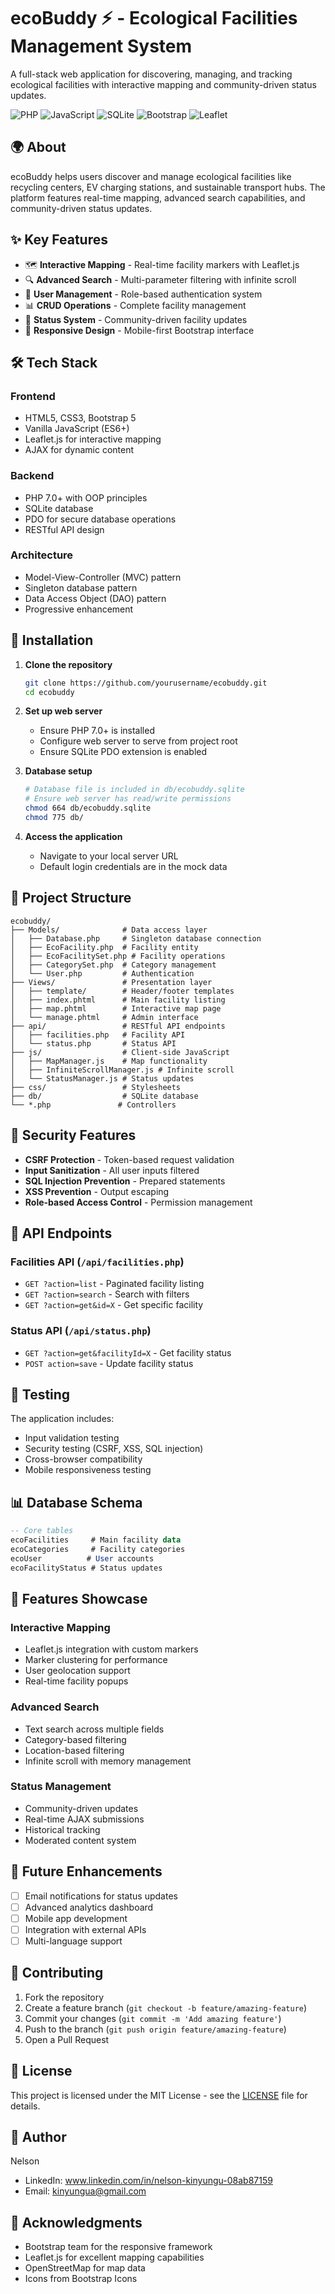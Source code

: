 # ecoBuddy ⚡ - Ecological Facilities Management System

A full-stack web application for discovering, managing, and tracking ecological facilities with interactive mapping and community-driven status updates.

![PHP](https://img.shields.io/badge/PHP-7.0+-777BB4?style=flat&logo=php&logoColor=white)
![JavaScript](https://img.shields.io/badge/JavaScript-ES6+-F7DF1E?style=flat&logo=javascript&logoColor=black)
![SQLite](https://img.shields.io/badge/SQLite-003B57?style=flat&logo=sqlite&logoColor=white)
![Bootstrap](https://img.shields.io/badge/Bootstrap-5-7952B3?style=flat&logo=bootstrap&logoColor=white)
![Leaflet](https://img.shields.io/badge/Leaflet.js-199900?style=flat&logo=leaflet&logoColor=white)

## 🌍 About

ecoBuddy helps users discover and manage ecological facilities like recycling centers, EV charging stations, and sustainable transport hubs. The platform features real-time mapping, advanced search capabilities, and community-driven status updates.

## ✨ Key Features

- 🗺️ **Interactive Mapping** - Real-time facility markers with Leaflet.js
- 🔍 **Advanced Search** - Multi-parameter filtering with infinite scroll
- 👥 **User Management** - Role-based authentication system
- 📊 **CRUD Operations** - Complete facility management
- 💬 **Status System** - Community-driven facility updates
- 📱 **Responsive Design** - Mobile-first Bootstrap interface

## 🛠️ Tech Stack

### Frontend
- HTML5, CSS3, Bootstrap 5
- Vanilla JavaScript (ES6+)
- Leaflet.js for interactive mapping
- AJAX for dynamic content

### Backend
- PHP 7.0+ with OOP principles
- SQLite database
- PDO for secure database operations
- RESTful API design

### Architecture
- Model-View-Controller (MVC) pattern
- Singleton database pattern
- Data Access Object (DAO) pattern
- Progressive enhancement

## 🚀 Installation

1. **Clone the repository**
   ```bash
   git clone https://github.com/yourusername/ecobuddy.git
   cd ecobuddy
   ```

2. **Set up web server**
   - Ensure PHP 7.0+ is installed
   - Configure web server to serve from project root
   - Ensure SQLite PDO extension is enabled

3. **Database setup**
   ```bash
   # Database file is included in db/ecobuddy.sqlite
   # Ensure web server has read/write permissions
   chmod 664 db/ecobuddy.sqlite
   chmod 775 db/
   ```

4. **Access the application**
   - Navigate to your local server URL
   - Default login credentials are in the mock data

## 📁 Project Structure

```
ecobuddy/
├── Models/              # Data access layer
│   ├── Database.php     # Singleton database connection
│   ├── EcoFacility.php  # Facility entity
│   ├── EcoFacilitySet.php # Facility operations
│   ├── CategorySet.php  # Category management
│   └── User.php         # Authentication
├── Views/               # Presentation layer
│   ├── template/        # Header/footer templates
│   ├── index.phtml      # Main facility listing
│   ├── map.phtml        # Interactive map page
│   └── manage.phtml     # Admin interface
├── api/                 # RESTful API endpoints
│   ├── facilities.php   # Facility API
│   └── status.php       # Status API
├── js/                  # Client-side JavaScript
│   ├── MapManager.js    # Map functionality
│   ├── InfiniteScrollManager.js # Infinite scroll
│   └── StatusManager.js # Status updates
├── css/                 # Stylesheets
├── db/                  # SQLite database
└── *.php               # Controllers
```

## 🔐 Security Features

- **CSRF Protection** - Token-based request validation
- **Input Sanitization** - All user inputs filtered
- **SQL Injection Prevention** - Prepared statements
- **XSS Prevention** - Output escaping
- **Role-based Access Control** - Permission management

## 🎯 API Endpoints

### Facilities API (`/api/facilities.php`)
- `GET ?action=list` - Paginated facility listing
- `GET ?action=search` - Search with filters
- `GET ?action=get&id=X` - Get specific facility

### Status API (`/api/status.php`)
- `GET ?action=get&facilityId=X` - Get facility status
- `POST action=save` - Update facility status

## 🧪 Testing

The application includes:
- Input validation testing
- Security testing (CSRF, XSS, SQL injection)
- Cross-browser compatibility
- Mobile responsiveness testing

## 📊 Database Schema

```sql
-- Core tables
ecoFacilities     # Main facility data
ecoCategories     # Facility categories
ecoUser          # User accounts
ecoFacilityStatus # Status updates
```

## 🎨 Features Showcase

### Interactive Mapping
- Leaflet.js integration with custom markers
- Marker clustering for performance
- User geolocation support
- Real-time facility popups

### Advanced Search
- Text search across multiple fields
- Category-based filtering
- Location-based filtering
- Infinite scroll with memory management

### Status Management
- Community-driven updates
- Real-time AJAX submissions
- Historical tracking
- Moderated content system

## 🚧 Future Enhancements

- [ ] Email notifications for status updates
- [ ] Advanced analytics dashboard
- [ ] Mobile app development
- [ ] Integration with external APIs
- [ ] Multi-language support

## 🤝 Contributing

1. Fork the repository
2. Create a feature branch (`git checkout -b feature/amazing-feature`)
3. Commit your changes (`git commit -m 'Add amazing feature'`)
4. Push to the branch (`git push origin feature/amazing-feature`)
5. Open a Pull Request

## 📄 License

This project is licensed under the MIT License - see the [LICENSE](LICENSE) file for details.

## 👤 Author

Nelson
- LinkedIn: www.linkedin.com/in/nelson-kinyungu-08ab87159
- Email: kinyungua@gmail.com

## 🙏 Acknowledgments

- Bootstrap team for the responsive framework
- Leaflet.js for excellent mapping capabilities
- OpenStreetMap for map data
- Icons from Bootstrap Icons
